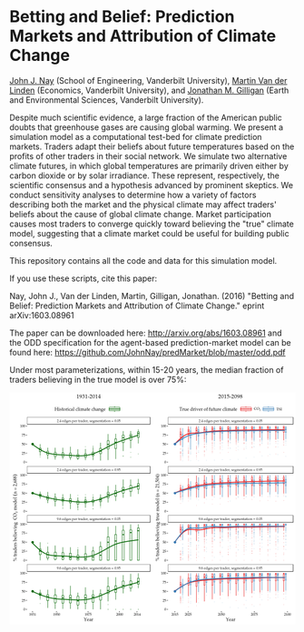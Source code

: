 <!-- README.md is generated from README.Rmd. Please edit that file -->
Betting and Belief: Prediction Markets and Attribution of Climate Change
========================================================================

[John J. Nay](http://johnjnay.com/) (School of Engineering, Vanderbilt University), [Martin Van der Linden](https://martinvdlinden.wordpress.com/) (Economics, Vanderbilt University), and [Jonathan M. Gilligan](https://my.vanderbilt.edu/jonathangilligan/) (Earth and Environmental Sciences, Vanderbilt University).

Despite much scientific evidence, a large fraction of the American public doubts that greenhouse gases are causing global warming. We present a simulation model as a computational test-bed for climate prediction markets. Traders adapt their beliefs about future temperatures based on the profits of other traders in their social network. We simulate two alternative climate futures, in which global temperatures are primarily driven either by carbon dioxide or by solar irradiance. These represent, respectively, the scientific consensus and a hypothesis advanced by prominent skeptics. We conduct sensitivity analyses to determine how a variety of factors describing both the market and the physical climate may affect traders' beliefs about the cause of global climate change. Market participation causes most traders to converge quickly toward believing the "true" climate model, suggesting that a climate market could be useful for building public consensus.

This repository contains all the code and data for this simulation model.

If you use these scripts, cite this paper:

Nay, John J., Van der Linden, Martin, Gilligan, Jonathan. (2016) "Betting and Belief: Prediction Markets and Attribution of Climate Change." eprint arXiv:1603.08961

The paper can be downloaded here: <http://arxiv.org/abs/1603.08961> and the ODD specification for the agent-based prediction-market model can be found here: <https://github.com/JohnNay/predMarket/blob/master/odd.pdf>

Under most parameterizations, within 15-20 years, the median fraction of traders believing in the true model is over 75%:

![](README-time-1.png)
